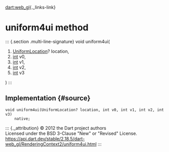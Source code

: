 [dart:web\_gl](../../dart-web_gl/dart-web_gl-library){._links-link}

uniform4ui method
=================

::: {.section .multi-line-signature}
void uniform4ui(

1.  [UniformLocation](../uniformlocation-class)? location,
2.  [int](../../dart-core/int-class) v0,
3.  [int](../../dart-core/int-class) v1,
4.  [int](../../dart-core/int-class) v2,
5.  [int](../../dart-core/int-class) v3

)
:::

Implementation {#source}
--------------

``` {.language-dart data-language="dart"}
void uniform4ui(UniformLocation? location, int v0, int v1, int v2, int v3)
    native;
```

::: {._attribution}
© 2012 the Dart project authors\
Licensed under the BSD 3-Clause \"New\" or \"Revised\" License.\
<https://api.dart.dev/stable/2.18.5/dart-web_gl/RenderingContext2/uniform4ui.html>
:::
